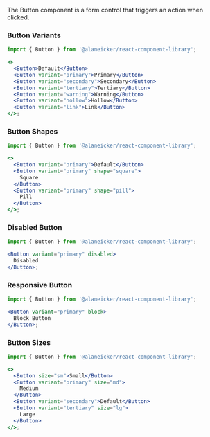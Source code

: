 The Button component is a form control that triggers an action when clicked.

### Button Variants

```jsx
import { Button } from '@alaneicker/react-component-library';

<>
  <Button>Default</Button>
  <Button variant="primary">Primary</Button>
  <Button variant="secondary">Secondary</Button>
  <Button variant="tertiary">Tertiary</Button>
  <Button variant="warning">Warning</Button>
  <Button variant="hollow">Hollow</Button>
  <Button variant="link">Link</Button>
</>;
```

### Button Shapes

```jsx
import { Button } from '@alaneicker/react-component-library';

<>
  <Button variant="primary">Default</Button>
  <Button variant="primary" shape="square">
    Square
  </Button>
  <Button variant="primary" shape="pill">
    Pill
  </Button>
</>;
```

### Disabled Button

```jsx
import { Button } from '@alaneicker/react-component-library';

<Button variant="primary" disabled>
  Disabled
</Button>;
```

### Responsive Button

```jsx
import { Button } from '@alaneicker/react-component-library';

<Button variant="primary" block>
  Block Button
</Button>;
```

### Button Sizes

```jsx
import { Button } from '@alaneicker/react-component-library';

<>
  <Button size="sm">Small</Button>
  <Button variant="primary" size="md">
    Medium
  </Button>
  <Button variant="secondary">Default</Button>
  <Button variant="tertiary" size="lg">
    Large
  </Button>
</>;
```
